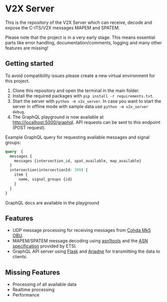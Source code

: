 # V2X Server

This is the repository of the V2X Server which can receive, decode and expose the C-ITS/V2X messages MAPEM and SPATEM.

Please note that the project is in a very early stage. This means essential parts like error handling, documentation/comments, logging and many other features are missing!

## Getting started

To avoid compatibility issues please create a new virtual environment for this project.

1. Clone this repository and open the terminal in the main folder.
2. Install the required packages with `pip install -r requirements.txt`.
3. Start the server with `python -m v2x_server`. In case you want to start the server in offline mode with sample data use `python -m v2x_server debug`. 
4. The GraphQL playground is now available at <http://localhost:5000/graphql>. API requests can be sent to this endpoint (POST request).  

Example GraphQL query for requesting available messages and signal groups:

```graphql
query  {
  messages {
    messages {intersection_id, spat_available, map_available}
  }
  intersection(intersectionId: 309) {
    item {
      name, signal_groups {id}
    }
  }
}
```
GraphQL docs are available in the playground

## Features

- UDP message processing for receiving messages from [Cohda Mk5 OBU](https://www.cohdawireless.com/solutions/hardware/mk5-obu/).
- MAPEM/SPATEM message decoding using [asn1tools](https://github.com/eerimoq/asn1tools) and the [ASN specification](https://forge.etsi.org/rep/ITS/asn1/is_ts103301) provided by ETSI.
- GraphQL API server using [Flask](https://flask.palletsprojects.com/en/2.0.x/) and [Ariadne](https://ariadnegraphql.org/) for transmitting the data to clients.

## Missing Features

- Processing of all available data
- Realtime processing
- Performance 
